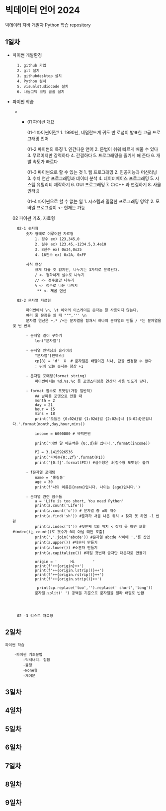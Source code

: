 # 빅데이터 언어 2024
빅데이터 자바 개발자 Python 학습 repository

## 1일차
- 파이썬 개발환경

        1. github 가입
        2. git 설치
        3. githubdesktop 설치
        4. Python 설치
        5. visualstudiocode 설치
        6. 나눔고딕 코딩 글꼴 설치


- 파이썬 학습

    - - 01 파이썬 개요

        01-1 파이썬이란?
            1. 1990년, 네덜란드계 귀도 반 로섬이 발표한 고급 프로그래밍 언어

        01-2 파이썬의 특징
            1. 인간다운 언어
            2. 문법이 쉬워 빠르게 배울 수 있다
            3. 무료이지만 강력하다
            4. 간결하다
            5. 프로그래밍을 즐기게 해 준다
            6. 개발 속도가 빠르다

        01-3 파이썬으로 할 수 있는 것
            1. 웹 프로그래밍
            2. 인공지능과 머신러닝
            3. 수치 연산 프로그래밍과 데이터 분석
            4. 데이터베이스 프로그래밍
            5. 시스템 유틸리티 제작하기
            6. GUI 프로그래밍
            7. C/C++ 과 연결하기
            8. 사물 인터넷
        
        01-4 파이썬으로 할 수 없는 일
            1. 시스템과 밀접한 프로그래밍 영역'
            2. 모바일 프로그램이 <- 현재는 가능


    02 파이썬 기초, 자료형
        
        02-1 숫자형
            숫자 형태로 이루어진 자료형
                1. 정수 ex) 123,345,0
                2. 실수 ex) 123.45,-1234.5,3.4e10
                3. 8진수 ex) 0o34,0o25
                4. 16진수 ex) 0x2A, 0xFF

            사칙 연산
                크게 다를 것 없지만, 나누기는 3가지로 분류된다.
                / <- 정확하게 실수로 나누기
                // <- 정수로만 나누기
                % <- 정수로 나눈 나머지
                 ** <- 제곱 연산

        02-2 문자열 자료형

            파이썬에서 \n, \t 이외의 이스케이프 문자는 잘 사용되지 않는다.
            여러 줄 문장을 쓸 때 """,''' \n
            문자열 연산은 +,* /+는 문자열을 합쳐서 하나의 문자열요 만듦 / *는 문자열을 몇 번 반복

            - 문자열 길이 구하기
                len("문자열")

            - 문자열 인덱싱과 슬라이싱
                "문자열"[인덱스]
                cp[8] = 'd'  X  # 문자열은 배열이긴 하나, 값을 변경할 수 없다
                : 뒤에 있는 숫자는 항상 +1

            - 문자열 포매팅(format string)
                파이썬에서는 %d,%s,%c 등 포맷스티링용 연산자 사용 빈도가 낮다.

            - format 함수로 포맷팅(가장 일반적)
                ## 날짜를 포맷으로 만들 때
                month = 2
                day = 21
                hour = 15
                mins = 18
                print('오늘은 {0:02d}월 {1:02d}일 {2:02d}시 {3:02d}분입니다.'.format(month,day,hour,mins))

                income = 6000000 # 육백만원

                print('이번 달 매출액은 {0:,d}원 입니다.'.format(income))

                PI = 3.1415926536
                print('파이는{0:.2f}'.format(PI))
                print('{0:f}'.format(PI)) #실수형은 d(정수형 포맷팅) 불가

            - f문자열 포매팅
                name = '홍길동'
                age = 30
                print(f'나의 이름은{name}입니다. 나이는 {age}입니다.')

            - 문자열 관련 함수들
                a = 'Life is too short, You need Python'
                print(a.count('Life'))
                print(a.count('o')) # 문자열 중 o의 개수
                print(a.find('sh')) #문자가 처음 나온 위치 < 찾지 못 하면 -1 반환
                print(a.index('t')) #첫번째 t의 위치 < 찾지 못 하면 오류 #index()는 count()로 갯수가 0이 아닐 때만 호출]
                print(','.join('abcde')) #문자열 abcde 사이에 ','를 삽입
                print(a.upper()) #대문자 만들기
                print(a.lower()) #소문자 만들기
                print(a.capitalize()) #제일 첫번째 글자만 대문자로 만들기

                origin = '      Hi        '
                print(f'++{origin}++')
                print(f'++{origin.lstrip()}++')
                print(f'++{origin.rstrip()}++')
                print(f'++{origin.strip()}++')
              
                 print(cp.replace('too','').replace(' short','long'))
                문자열.split(' ') 공백을 기준으로 문자열을 잘라 배열로 반환
                   
                    


        02 -3 리스트 자료형


        
## 2일차

    파이썬 학습

        -파이썬 기초문법
            -딕셔너리. 집합
            -불형
            -None형
            -제어문

## 3일차

## 4일차

## 5일차

## 6일차

## 7일차

## 8일차

## 9일차
